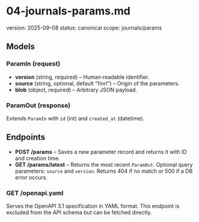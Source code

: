 # 04-journals-params.md
version: 2025-09-08
status: canonical
scope: journals/params

## Models

### ParamIn (request)
- **version** (string, required) – Human‑readable identifier.
- **source** (string, optional, default "finrl") – Origin of the parameters.
- **blob** (object, required) – Arbitrary JSON payload.

### ParamOut (response)
Extends `ParamIn` with `id` (int) and `created_at` (datetime).

## Endpoints

- **POST /params** – Saves a new parameter record and returns it with ID and creation time.
- **GET /params/latest** – Returns the most recent `ParamOut`. Optional query parameters: `source` and `version`. Returns 404 if no match or 500 if a DB error occurs.

### GET /openapi.yaml
Serves the OpenAPI 3.1 specification in YAML format. This endpoint is excluded from the API schema but can be fetched directly.


